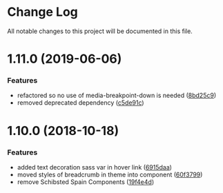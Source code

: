 # Change Log

All notable changes to this project will be documented in this file.

<a name="1.11.0"></a>
# 1.11.0 (2019-06-06)


### Features

* refactored so no use of media-breakpoint-down is needed ([8bd25c9](https://github.com/SUI-Components/sui-components/commit/8bd25c9))
* removed deprecated dependency ([c5de91c](https://github.com/SUI-Components/sui-components/commit/c5de91c))



<a name="1.10.0"></a>
# 1.10.0 (2018-10-18)


### Features

* added text decoration sass var in hover link ([6915daa](https://github.com/SUI-Components/sui-components/commit/6915daa))
* moved styles of breadcrumb in theme into component ([60f3799](https://github.com/SUI-Components/sui-components/commit/60f3799))
* remove Schibsted Spain Components ([19f4e4d](https://github.com/SUI-Components/sui-components/commit/19f4e4d))




